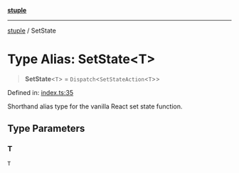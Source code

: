 [**stuple**](../README.md)

***

[stuple](../globals.md) / SetState

# Type Alias: SetState\<T\>

> **SetState**\<`T`\> = `Dispatch`\<`SetStateAction`\<`T`\>\>

Defined in: [index.ts:35](https://github.com/700software/stuple/blob/2869931f62716450da37ebc5ae56851979d9d9a0/index.ts#L35)

Shorthand alias type for the vanilla React set state function.

## Type Parameters

### T

`T`
